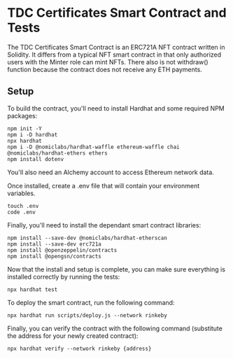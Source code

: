  # TDC Certificates Smart Contract and Tests
 The TDC Certificates Smart Contract is an ERC721A NFT contract written in Solidity. It differs from a typical NFT smart contract in that only authorized users with the Minter role can mint NFTs. There also is not withdraw() function because the contract does not receive any ETH payments.

 ## Setup
 To build the contract, you'll need to install Hardhat and some required NPM packages:
 ```
 npm init -Y
 npm i -D hardhat
 npx hardhat
 npm i -D @nomiclabs/hardhat-waffle ethereum-waffle chai @nomiclabs/hardhat-ethers ethers
 npm install dotenv
 ```
 You'll also need an Alchemy account to access Ethereum network data.

 Once installed, create a .env file that will contain your environment variables. 
 ```
 touch .env
 code .env
 ```

 Finally, you'll need to install the dependant smart contract libraries:
 ```
 npm install --save-dev @nomiclabs/hardhat-etherscan
 npm install --save-dev erc721a
 npm install @openzeppelin/contracts
 npm install @opengsn/contracts
 ```

 Now that the install and setup is complete, you can make sure everything is installed correctly by running the tests:
 ```
 npx hardhat test
 ```
 
 To deploy the smart contract, run the following command:
 ```
 npx hardhat run scripts/deploy.js --network rinkeby
 ```

 Finally, you can verify the contract with the following command (substitute the address for your newly created contract):
 ```
 npx hardhat verify --network rinkeby {address}
 ```